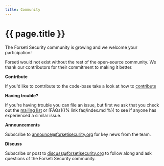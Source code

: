 ```yaml
---
title: Community
---
```

# {{ page.title }}

The Forseti Security community is growing and we welcome your participation!

Forseti would not exist without the rest of the open-source community. We thank
our contributors for their commitment to making it better.

**Contribute**

If you'd like to contribute to the code-base take a look at how to
[contribute](https://github.com/GoogleCloudPlatform/forseti-security/blob/master/.github/CONTRIBUTING.md)

**Having trouble?**

If you're having trouble you can file an issue, but first we ask that you 
check out the [mailing list](#mailing-lists) or [FAQs]({% link faq/index.md %})
to see if anyone has experienced a similar issue. 

**Announcements**

Subscribe to
[announce@forsetisecurity.org](https://groups.google.com/a/forsetisecurity.org/forum/#!forum/announce)
for key news from the team.

**Discuss**

Subscribe or post to
[discuss@forsetisecurity.org](https://groups.google.com/a/forsetisecurity.org/forum/#!forum/discuss)
to follow along and ask questions of the Forseti Security community.
